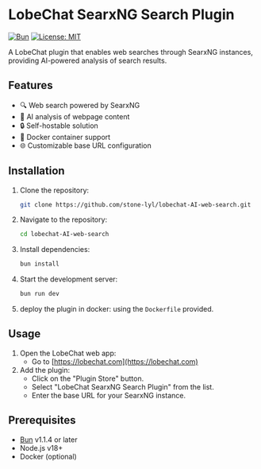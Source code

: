 # LobeChat SearxNG Search Plugin

[![Bun](https://img.shields.io/badge/Runtime-Bun-%23fbf0df)](https://bun.sh)
[![License: MIT](https://img.shields.io/badge/License-MIT-blue.svg)](https://opensource.org/licenses/MIT)

A LobeChat plugin that enables web searches through SearxNG instances, providing AI-powered analysis of search results.

## Features

- 🔍 Web search powered by SearxNG
- 🧠 AI analysis of webpage content
- 🔒 Self-hostable solution
- 🐳 Docker container support
- 🌐 Customizable base URL configuration

## Installation

1. Clone the repository:
    ```bash
    git clone https://github.com/stone-lyl/lobechat-AI-web-search.git
    ```
2. Navigate to the repository:
    ```bash
    cd lobechat-AI-web-search
    ```
3. Install dependencies:
    ```bash
    bun install
    ```
4. Start the development server:
    ```bash
    bun run dev
    ```
5. deploy the plugin in docker:
    using the `Dockerfile` provided.

## Usage

1. Open the LobeChat web app:
    - Go to [https://lobechat.com](https://lobechat.com)
2. Add the plugin:
    - Click on the "Plugin Store" button.
    - Select "LobeChat SearxNG Search Plugin" from the list.
    - Enter the base URL for your SearxNG instance.

## Prerequisites

- [Bun](https://bun.sh) v1.1.4 or later
- Node.js v18+
- Docker (optional)